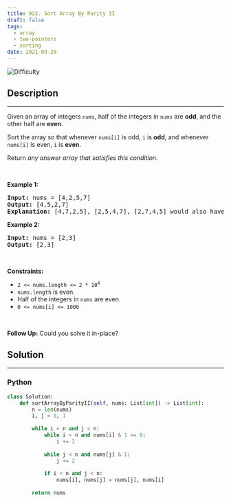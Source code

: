 ```yaml
---
title: 922. Sort Array By Parity II
draft: false
tags: 
  - array
  - two-pointers
  - sorting
date: 2021-09-28
---
```


![Difficulty](https://img.shields.io/badge/Difficulty-Easy-blue.svg)

## Description

---
<p>Given an array of integers <code>nums</code>, half of the integers in <code>nums</code> are <strong>odd</strong>, and the other half are <strong>even</strong>.</p>

<p>Sort the array so that whenever <code>nums[i]</code> is odd, <code>i</code> is <strong>odd</strong>, and whenever <code>nums[i]</code> is even, <code>i</code> is <strong>even</strong>.</p>

<p>Return <em>any answer array that satisfies this condition</em>.</p>

<p>&nbsp;</p>
<p><strong class="example">Example 1:</strong></p>

<pre>
<strong>Input:</strong> nums = [4,2,5,7]
<strong>Output:</strong> [4,5,2,7]
<strong>Explanation:</strong> [4,7,2,5], [2,5,4,7], [2,7,4,5] would also have been accepted.
</pre>

<p><strong class="example">Example 2:</strong></p>

<pre>
<strong>Input:</strong> nums = [2,3]
<strong>Output:</strong> [2,3]
</pre>

<p>&nbsp;</p>
<p><strong>Constraints:</strong></p>

<ul>
	<li><code>2 &lt;= nums.length &lt;= 2 * 10<sup>4</sup></code></li>
	<li><code>nums.length</code> is even.</li>
	<li>Half of the integers in <code>nums</code> are even.</li>
	<li><code>0 &lt;= nums[i] &lt;= 1000</code></li>
</ul>

<p>&nbsp;</p>
<p><strong>Follow Up:</strong> Could you solve it in-place?</p>


## Solution

---
### Python
``` py title='sort-array-by-parity-ii'
class Solution:
    def sortArrayByParityII(self, nums: List[int]) -> List[int]:
        n = len(nums)
        i, j = 0, 1
        
        while i < n and j < n:
            while i < n and nums[i] & 1 == 0:
                i += 2
            
            while j < n and nums[j] & 1:
                j += 2
            
            if i < n and j < n:
                nums[i], nums[j] = nums[j], nums[i]
        
        return nums

```


